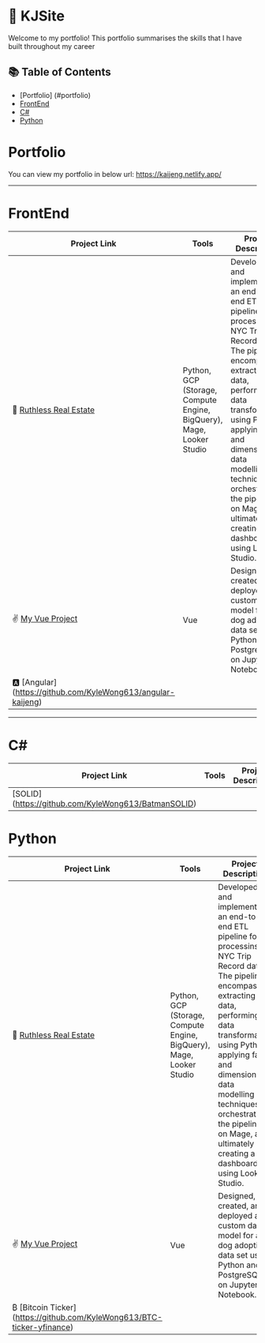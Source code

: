 # 💼 KJSite

Welcome to my portfolio! This portfolio summarises the skills that I have built throughout my career

## 📚 Table of Contents
- [Portfolio] (#portfolio)
- [FrontEnd](#frontend)
- [C#](#csharp)
- [Python](#python)


# Portfolio

You can view my portfolio in below url:
https://kaijeng.netlify.app/

***

# FrontEnd

| Project Link | Tools | Project Description | 
|---|---|---|
| 🏡 [Ruthless Real Estate](https://github.com/KyleWong613/RuthlessRealEstate_PHP) | Python, GCP (Storage, Compute Engine, BigQuery), Mage, Looker Studio | Developed and implemented an end-to-end ETL pipeline for processinsg NYC Trip Record data. The pipeline encompassed extracting raw data, performing data transformation using Python, applying fact and dimensional data modelling techniques, orchestrating the pipeline on Mage, and ultimately creating a dashboard using Looker Studio. |
| ✌️ [My Vue Project](https://github.com/KyleWong613/my-vue-proj) | Vue | Designed, created, and deployed a custom data model for a dog adoption data set using Python and PostgreSQL on Jupyter Notebook. |
| 🅰️ [Angular] (https://github.com/KyleWong613/angular-kaijeng)
***

# C#
| Project Link | Tools | Project Description | 
|---|---|---|
|  [SOLID] (https://github.com/KyleWong613/BatmanSOLID)



# Python

| Project Link | Tools | Project Description | 
|---|---|---|
| 🏡 [Ruthless Real Estate](https://github.com/KyleWong613/RuthlessRealEstate_PHP) | Python, GCP (Storage, Compute Engine, BigQuery), Mage, Looker Studio | Developed and implemented an end-to-end ETL pipeline for processinsg NYC Trip Record data. The pipeline encompassed extracting raw data, performing data transformation using Python, applying fact and dimensional data modelling techniques, orchestrating the pipeline on Mage, and ultimately creating a dashboard using Looker Studio. |
| ✌️ [My Vue Project](https://github.com/KyleWong613/my-vue-proj) | Vue | Designed, created, and deployed a custom data model for a dog adoption data set using Python and PostgreSQL on Jupyter Notebook. |
| ₿ [Bitcoin Ticker] (https://github.com/KyleWong613/BTC-ticker-yfinance)